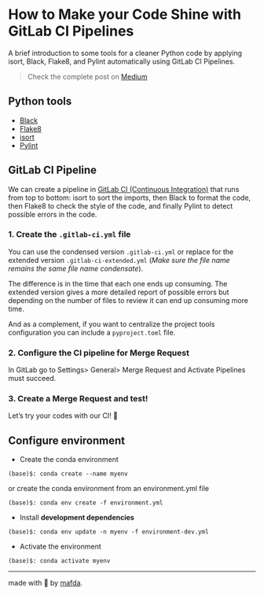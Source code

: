 # How to Make your Code Shine with GitLab CI Pipelines

A brief introduction to some tools for a cleaner Python code by applying isort, Black, Flake8, and Pylint automatically using GitLab CI Pipelines.

> Check the complete post on [Medium](https://medium.com/semantixbr/how-to-make-your-code-shine-with-gitlab-ci-pipelines-48ade99192d1)

## Python tools

* [Black](https://github.com/psf/black) 
* [Flake8](https://flake8.pycqa.org/en/latest/) 
* [isort](https://pycqa.github.io/isort/)
* [Pylint](https://www.pylint.org/)


## GitLab CI Pipeline

We can create a pipeline in [GitLab CI (Continuous Integration)](https://docs.gitlab.com/ee/ci/) that runs from top to bottom: isort to sort the imports, then Black to format the code, then Flake8 to check the style of the code, and finally Pylint to detect possible errors in the code.

### 1. Create the `.gitlab-ci.yml` file

You can use the condensed version `.gitlab-ci.yml` or replace for the extended version `.gitlab-ci-extended.yml` (_Make sure the file name remains the same file name condensate_). 

The difference is in the time that each one ends up consuming. The extended version gives a more detailed report of possible errors but depending on the number of files to review it can end up consuming more time.

And as a complement, if you want to centralize the project tools configuration you can include a `pyproject.toml` file.

### 2. Configure the CI pipeline for Merge Request

In GitLab go to Settings> General> Merge Request and Activate Pipelines must succeed.

### 3. Create a Merge Request and test!

Let’s try your codes with our CI! 🚀


## Configure environment

- Create the conda environment

```shell
(base)$: conda create --name myenv
```

or create the conda environment from an environment.yml file

```shell
(base)$: conda env create -f environment.yml
```

- Install **development dependencies**

```shell
(base)$: conda env update -n myenv -f environment-dev.yml
```

- Activate the environment

```shell
(base)$: conda activate myenv
```

--- 

made with 💙 by [mafda](https://mafda.github.io/).
